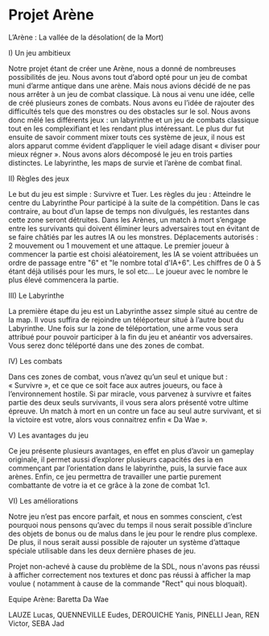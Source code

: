 # Projet Arène

L’Arène : La vallée de la désolation( de la Mort)




I) Un jeu ambitieux

Notre projet étant de créer une Arène, nous a donné de nombreuses possibilités de jeu. Nous avons tout d’abord opté pour un jeu de combat muni d’arme antique dans une arène. Mais nous avions décidé de ne pas nous arrêter à un jeu de combat classique. Là nous ai venu une idée, celle de créé plusieurs zones de combats. Nous avons eu l’idée de rajouter des difficultés tels que des monstres ou des obstacles sur le sol. Nous avons donc mêlé les différents jeux : un labyrinthe et un jeu de combats classique tout en les complexifiant et les rendant plus intéressant. Le plus dur fut ensuite de savoir comment mixer touts ces système de jeux, il nous est alors apparut comme évident d’appliquer le vieil adage disant « diviser pour mieux régner ». Nous avons alors décomposé le jeu en trois parties distinctes. Le labyrinthe, les maps de survie et l’arène de combat final.





II) Règles des jeux

Le but du jeu est simple : Survivre et Tuer. 
Les règles du jeu :
Atteindre le centre du Labyrinthe Pour participé à la suite de la compétition. Dans le cas contraire, au bout d’un lapse de temps non divulgués, les restantes dans cette zone seront détruites.
Dans les Arènes, un match à mort s’engage entre les survivants qui doivent éliminer leurs adversaires tout en évitant de se faire châtiés par les autres IA ou les monstres.
Déplacements autorisés : 2 mouvement ou 1 mouvement et une attaque.
Le premier joueur à commencer la partie est choisi aléatoirement, les IA se voient attribuées un ordre de passage entre "6" et "le nombre total d'IA+6". Les chiffres de 0 à 5 étant déjà utilisés pour les murs, le sol etc... Le joueur avec le nombre le plus élevé commencera la partie.



III) Le Labyrinthe

La première étape du jeu est un Labyrinthe assez simple situé au centre de la map. Il vous suffira de rejoindre un téléporteur situé à l’autre bout du Labyrinthe. Une fois sur la zone de téléportation, une arme vous sera attribué pour pouvoir participer à la fin du jeu et anéantir vos adversaires. Vous serez donc téléporté dans une des zones de combat.


IV) Les combats

Dans ces zones de combat, vous n’avez qu’un seul et unique but : « Survivre », et ce que ce soit face aux autres joueurs, ou face à l’environnement hostile.
Si par miracle, vous parvenez à survivre et faites partie des deux seuls survivants, il vous sera alors présenté votre ultime épreuve. Un match à mort en un contre un face au seul autre survivant, et si la victoire est votre, alors vous connaitrez enfin « Da Wae ».


V) Les avantages du jeu

Ce jeu présente plusieurs avantages, en effet en plus d’avoir un gameplay originale, il permet aussi d’explorer plusieurs capacités des ia en commençant par l’orientation dans le labyrinthe, puis, la survie face aux arènes. Enfin, ce jeu permettra de travailler une partie purement combattante de votre ia et ce grâce à la zone de combat 1c1.


VI) Les améliorations

Notre jeu n’est pas encore parfait, et nous en sommes conscient, c’est pourquoi nous pensons qu’avec du temps il nous serait possible d’inclure des objets de bonus ou de malus dans le jeu pour le rendre plus complexe. De plus, il nous serait aussi possible de rajouter un système d’attaque spéciale utilisable dans les deux dernière phases de jeu.

Projet non-achevé à cause du problème de la SDL, nous n'avons pas réussi à afficher correctement nos textures et donc pas réussi à afficher la map voulue ( notamment à cause de la commande "Rect" qui nous bloquait).


Equipe Arène: Baretta Da Wae

LAUZE Lucas,
QUENNEVILLE Eudes,
DEROUICHE Yanis,
PINELLI Jean,
REN Victor,
SEBA Jad

